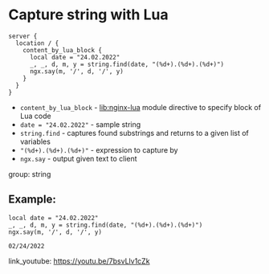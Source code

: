 # Capture string with Lua

```nginx
server {
  location / {
    content_by_lua_block {
      local date = "24.02.2022"
      _, _, d, m, y = string.find(date, "(%d+).(%d+).(%d+)")
      ngx.say(m, '/', d, '/', y)
    }
  }
}
```

- `content_by_lua_block` - [lib:nginx-lua](/nginx-lua/how-to-install-nginx-lua-module-in-ubuntu-ubuntuversion) module directive to specify block of Lua code
- `date = "24.02.2022"` - sample string
- `string.find` - captures found substrings and returns to a given list of variables
- `"(%d+).(%d+).(%d+)"` - expression to capture by
- `ngx.say` - output given text to client

group: string

## Example: 
```nginx
local date = "24.02.2022"
_, _, d, m, y = string.find(date, "(%d+).(%d+).(%d+)")
ngx.say(m, '/', d, '/', y)
```
```
02/24/2022

```

link_youtube: https://youtu.be/7bsvLlv1cZk
